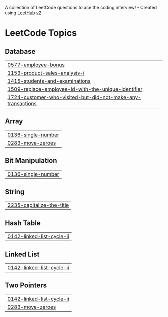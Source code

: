 A collection of LeetCode questions to ace the coding interview! - Created using [LeetHub v2](https://github.com/arunbhardwaj/LeetHub-2.0)
<!---LeetCode Topics Start-->
# LeetCode Topics
## Database
|  |
| ------- |
| [0577-employee-bonus](https://github.com/khushichouhan2314/SQL-50/tree/master/0577-employee-bonus) |
| [1153-product-sales-analysis-i](https://github.com/khushichouhan2314/SQL-50/tree/master/1153-product-sales-analysis-i) |
| [1415-students-and-examinations](https://github.com/khushichouhan2314/SQL-50/tree/master/1415-students-and-examinations) |
| [1509-replace-employee-id-with-the-unique-identifier](https://github.com/khushichouhan2314/SQL-50/tree/master/1509-replace-employee-id-with-the-unique-identifier) |
| [1724-customer-who-visited-but-did-not-make-any-transactions](https://github.com/khushichouhan2314/SQL-50/tree/master/1724-customer-who-visited-but-did-not-make-any-transactions) |
## Array
|  |
| ------- |
| [0136-single-number](https://github.com/khushichouhan2314/SQL-50/tree/master/0136-single-number) |
| [0283-move-zeroes](https://github.com/khushichouhan2314/SQL-50/tree/master/0283-move-zeroes) |
## Bit Manipulation
|  |
| ------- |
| [0136-single-number](https://github.com/khushichouhan2314/SQL-50/tree/master/0136-single-number) |
## String
|  |
| ------- |
| [2235-capitalize-the-title](https://github.com/khushichouhan2314/SQL-50/tree/master/2235-capitalize-the-title) |
## Hash Table
|  |
| ------- |
| [0142-linked-list-cycle-ii](https://github.com/khushichouhan2314/SQL-50/tree/master/0142-linked-list-cycle-ii) |
## Linked List
|  |
| ------- |
| [0142-linked-list-cycle-ii](https://github.com/khushichouhan2314/SQL-50/tree/master/0142-linked-list-cycle-ii) |
## Two Pointers
|  |
| ------- |
| [0142-linked-list-cycle-ii](https://github.com/khushichouhan2314/SQL-50/tree/master/0142-linked-list-cycle-ii) |
| [0283-move-zeroes](https://github.com/khushichouhan2314/SQL-50/tree/master/0283-move-zeroes) |
<!---LeetCode Topics End-->